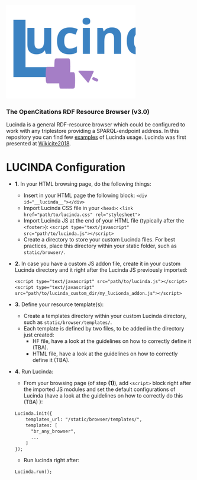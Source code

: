 <img src="doc/lucinda_logo.svg" alt="drawing" width="350"/>

### The OpenCitations RDF Resource Browser (v3.0)
Lucinda is a general RDF-resource browser which could be configured to work with any triplestore providing a SPARQL-endpoint address. In this repository you can find few [examples](examples/) of Lucinda usage. Lucinda was first presented at [Wikicite2018](https://meta.wikimedia.org/wiki/WikiCite_2018).

# LUCINDA Configuration

- **1.** In your HTML browsing page, do the following things:
  - Insert in your HTML page the following block:
  ```<div id="__lucinda__"></div>```
  - Import Lucinda CSS file in your `<head>`:
  ```<link href="path/to/lucinda.css" rel="stylesheet">```
  - Import Lucinda JS at the end of your HTML file (typically after the `<footer>`):
  ```<script type="text/javascript" src="path/to/lucinda.js"></script>```
  - Create a directory to store your custom Lucinda files. For best practices, place this directory within your static folder, such as `static/browser/`.

- **2.** In case you have a custom JS addon file, create it in your custom Lucinda directory and it right after the Lucinda JS previously imported:
  ```
  <script type="text/javascript" src="path/to/lucinda.js"></script>
  <script type="text/javascript" src="path/to/lucinda_custom_dir/my_lucionda_addon.js"></script>

- **3.** Define your resource template(s):
  - Create a templates directory within your custom Lucinda directory, such as `static/browser/templates/`.
  - Each template is defined by two files, to be added in the directory just created:
    - HF file, have a look at the guidelines on how to correctly define it (TBA).
    - HTML file, have a look at the guidelines on how to correctly define it (TBA).

- **4.** Run Lucinda:
  - From your browsing page (of step **(1)**), add `<script>` block right after the imported JS modules and set the default configurations of Lucinda (have a look at the guidelines on how to correctly do this (TBA) ):
  ```
  Lucinda.init({
      templates_url: "/static/browser/templates/",
      templates: [
        "br_any_browser",
        ...
      ]
  });
  ```
  - Run lucinda right after:
  ```
  Lucinda.run();
  ```
